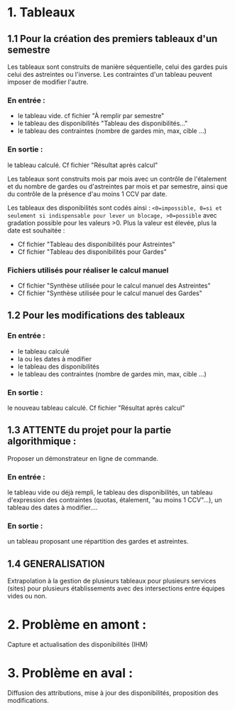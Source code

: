 # 1. Tableaux

## 1.1 Pour la création des premiers tableaux d'un semestre 

Les tableaux sont construits de manière séquentielle, celui des gardes puis celui des astreintes ou l'inverse. Les contraintes d'un tableau peuvent imposer de modifier l'autre. 

### En entrée : 
- le tableau vide. cf fichier "À remplir par semestre"
- le tableau des disponibilités "Tableau des disponibilités..."
- le tableau des contraintes (nombre de gardes min, max, cible ...)

### En sortie : 
le tableau calculé. Cf fichier "Résultat après calcul"

Les tableaux sont construits mois par mois avec un contrôle de l'étalement et du nombre de gardes ou d'astreintes par mois et par semestre, ainsi que du contrôle de la présence d'au moins 1 CCV par date. 

Les tableaux des disponibilités sont codés ainsi : `<0=impossible, 0=si et seulement si indispensable pour lever un blocage, >0=possible` avec gradation possible pour les valeurs >0. Plus la valeur est élevée, plus la date est souhaitée :
- Cf fichier "Tableau des disponibilités pour Astreintes"
- Cf fichier "Tableau des disponibilités pour Gardes"

### Fichiers utilisés pour réaliser le calcul manuel
- Cf fichier "Synthèse utilisée pour le calcul manuel des Astreintes"
- Cf fichier "Synthèse utilisée pour le calcul manuel des Gardes"

## 1.2 Pour les modifications des tableaux 
	
### En entrée : 
- le tableau calculé
- la ou les dates à modifier
- le tableau des disponibilités
- le tableau des contraintes (nombre de gardes min, max, cible ...)

### En sortie : 
le nouveau tableau calculé. Cf fichier "Résultat après calcul" 	

## 1.3 ATTENTE du projet pour la partie algorithmique : 

Proposer un démonstrateur en ligne de commande. 

### En entrée :
le tableau vide ou déjà rempli, le tableau des disponibilités, un tableau d'expression des contraintes (quotas, étalement, "au moins 1 CCV"...), un tableau des dates à modifier....

### En sortie :
un tableau proposant une répartition des gardes et astreintes.

## 1.4 GENERALISATION 
Extrapolation à la gestion de plusieurs tableaux pour plusieurs services (sites) pour plusieurs établissements avec des intersections entre équipes vides ou non.

# 2. Problème en amont : 
Capture et actualisation des disponibilités (IHM)

# 3. Problème en aval : 
Diffusion des attributions, mise à jour des disponibilités, proposition des modifications.
